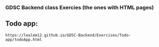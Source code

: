 ### GDSC Backend class Exercies (the ones with HTML pages)

## Todo app:
    https://lealem12.github.io/GDSC-Backend/Exercises/Todo-app/todoApp.html
